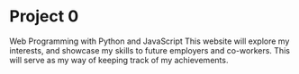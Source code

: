 # Project 0

Web Programming with Python and JavaScript
This website will explore my interests, and showcase my skills to future employers and co-workers.
This will serve as my way of keeping track of my achievements.
